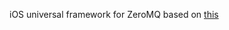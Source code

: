 iOS universal framework for ZeroMQ based on [this](https://github.com/kstenerud/iOS-Universal-Framework)
